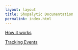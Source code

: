 ```yaml
---
layout: layout
title: Shopalytic Documentation
permalink: index.html
---   
```


[How it works](how_it_works.html)

[Tracking Events](events.html)
